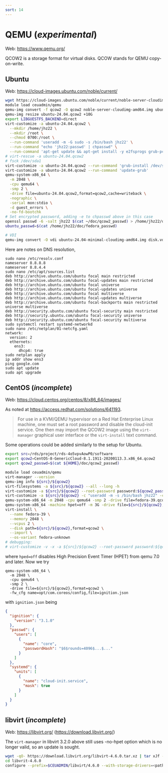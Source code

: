 ```yaml
---
sort: 14
---
```


# QEMU (*experimental*)

Web: <https://www.qemu.org/>

QCOW2 is a storage format for virtual disks. QCOW stands for QEMU copy-on-write.

## Ubuntu

Web: <https://cloud-images.ubuntu.com/noble/current/>

```bash
wget https://cloud-images.ubuntu.com/noble/current/noble-server-cloudimg-amd64.img
module load ceuadmin/qemu
qemu-img convert -f qcow2 -O qcow2 noble-server-cloudimg-amd64.img ubuntu-24.04.qcow2
qemu-img resize ubuntu-24.04.qcow2 +10G
export LIBGUESTFS_BACKEND=direct
virt-customize -a ubuntu-24.04.qcow2 \
  --mkdir /home/jhz22 \
  --mkdir /root \
  --chmod 0700:/root \
  --run-command 'useradd -m -G sudo -s /bin/bash jhz22' \
  --run-command "echo 'jhz22:passwd' | chpasswd" \
  --run-command 'apt-get update && apt-get install -y e2fsprogs grub-pc'
# virt-rescue -a ubuntu-24.04.qcow2
# fsck /dev/sda1
virt-customize -a ubuntu-24.04.qcow2 --run-command 'grub-install /dev/sda'
virt-customize -a ubuntu-24.04.qcow2 --run-command 'update-grub'
qemu-system-x86_64 \
  -m 2048 \
  -cpu qemu64 \
  -smp 2 \
  -drive file=ubuntu-24.04.qcow2,format=qcow2,cache=writeback \
  -nographic \
  -serial mon:stdio \
  -d guest_errors \
  -no-fd-bootchk
# Set encrypted password, adding -e to chpasswd above in this case
openssl passwd -6 -salt jhz22 $(cat ~/doc/qcow2_passwd) > /home/jhz22/doc/ubuntu_passwd
ubuntu_passwd=$(cat /home/jhz22/doc/fedora_passwd)

# VDI
qemu-img convert -O vdi ubuntu-24.04-minimal-cloudimg-amd64.img disk.vdi
```

Here are notes on DNS resolution,

```
sudo nano /etc/resolv.conf
nameserver 8.8.8.8
nameserver 8.8.4.4
sudo nano /etc/apt/sources.list
deb http://archive.ubuntu.com/ubuntu focal main restricted
deb http://archive.ubuntu.com/ubuntu focal-updates main restricted
deb http://archive.ubuntu.com/ubuntu focal universe
deb http://archive.ubuntu.com/ubuntu focal-updates universe
deb http://archive.ubuntu.com/ubuntu focal multiverse
deb http://archive.ubuntu.com/ubuntu focal-updates multiverse
deb http://archive.ubuntu.com/ubuntu focal-backports main restricted universe multiverse
deb http://security.ubuntu.com/ubuntu focal-security main restricted
deb http://security.ubuntu.com/ubuntu focal-security universe
deb http://security.ubuntu.com/ubuntu focal-security multiverse
sudo systemctl restart systemd-networkd
sudo nano /etc/netplan/01-netcfg.yaml
network:
  version: 2
  ethernets:
    ens3:
      dhcp4: true
sudo netplan apply
ip addr show ens3
ping google.com
sudo apt update
sudo apt upgrade
```

## CentOS (*incomplete*)

Web: <https://cloud.centos.org/centos/8/x86_64/images/>

As noted at <https://access.redhat.com/solutions/641193>.

> For use in a KVM/QEMU hypervisor on a Red Hat Enterprise Linux machine, one must set a root password and disable the cloud-init service.
> One then may import the QCOW2 image using the `virt-manager` graphical user interface or the `virt-install` text command.

Some operations could be added similarly to the setup for Ubuntu.

```bash
export src=/rds/project/rds-4o5vpvAowP0/software
export qcow2=CentOS-8-GenericCloud-8.1.1911-20200113.3.x86_64.qcow2
export qcow2_passwd=$(cat ${HOME}/doc/qcow2_passwd)

module load ceuadmin/qemu
virt-manager --version
qemu-img info ${src}/${qcow2}
virt-filesystems -a ${src}/${qcow2} --all --long -h
virt-customize -a ${src}/${qcow2} --root-password password:${qcow2_passwd} --uninstall cloud-init
virt-customize -a ${src}/${qcow2} -c "useradd -m -s /bin/bash jhz22" -c "echo 'passwd' | passwd jhz22 --stdin"
qemu-system-x86_64 -m 2048 -cpu qemu64 -smp 2 -drive file=fedora-39.qcow2,format=qcow2,cache=writeback -nographic
qemu-system-x86_64 -machine hpet=off -m 3G -drive file=${src}/${qcow2},format=qcow2
virt-install \
  --name fedora-39 \
  --memory 2048 \
  --vcpus 2 \
  --disk path=${src}/${qcow2},format=qcow2 \
  --import \
  --os-variant fedora-unknown
# debugging:
# virt-customize -v -x -a ${src}/${qcow2} --root-password password:${qcow2_passwd} --uninstall cloud-init
```

where `hped=off` disables High Precision Event Timer (HPET) from qemu 7.0 and later. Now we try

```
qemu-system-x86_64 \
  -m 2048 \
  -cpu qemu64 \
  -smp 2 \
  -drive file=${src}/${qcow2},format=qcow2 \
  -fw_cfg name=opt/com.coreos/config,file=ignition.json
```

with `ignition.json` being

```json
{
  "ignition": {
    "version": "3.1.0"
  },
  "passwd": {
    "users": [
      {
        "name": "core",
        "passwordHash": "$6$rounds=4096$...$..."
      }
    ]
  },
  "systemd": {
    "units": [
      {
        "name": "cloud-init.service",
        "mask": true
      }
    ]
  }
}
```

## libvirt (*incomplete*)

Web: <https://libvirt.org/> (<https://download.libvirt.org/>)

The `virt-manager` in libvirt 3.2.0 above still uses -no-hpet option which is no longer valid, so an update is sought.

```bash
wget -qO- https://download.libvirt.org/libvirt-4.6.0.tar.xz | tar xJf -
cd libvrit-4.6.0
configure --prefix=$CEUADMIN/libvirt/4.6.0 --with-storage-drivers=<path>
```
